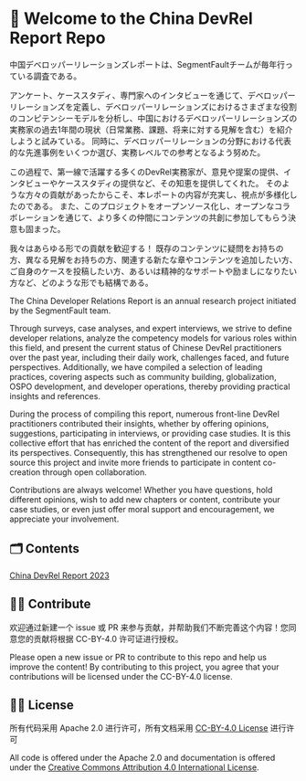 # 👋 Welcome to the China DevRel Report Repo

中国デベロッパーリレーションズレポートは、SegmentFaultチームが毎年行っている調査である。

アンケート、ケーススタディ、専門家へのインタビューを通じて、デベロッパーリレーションズを定義し、デベロッパーリレーションズにおけるさまざまな役割のコンピテンシーモデルを分析し、中国におけるデベロッパーリレーションズの実務家の過去1年間の現状（日常業務、課題、将来に対する見解を含む）を紹介しようと試みている。 同時に、デベロッパーリレーションの分野における代表的な先進事例をいくつか選び、実務レベルでの参考となるよう努めた。

この過程で、第一線で活躍する多くのDevRel実務家が、意見や提案の提供、インタビューやケーススタディの提供など、その知恵を提供してくれた。 そのような方々の貢献があったからこそ、本レポートの内容が充実し、視点が多様化したのである。 また、このプロジェクトをオープンソース化し、オープンなコラボレーションを通じて、より多くの仲間にコンテンツの共創に参加してもらう決意も固まった。

我々はあらゆる形での貢献を歓迎する！ 既存のコンテンツに疑問をお持ちの方、異なる見解をお持ちの方、関連する新たな章やコンテンツを追加したい方、ご自身のケースを投稿したい方、あるいは精神的なサポートや励ましになりたい方など、どのような形でも結構である。

The China Developer Relations Report is an annual research project initiated by the SegmentFault team. 

Through surveys, case analyses, and expert interviews, we strive to define developer relations, analyze the competency models for various roles within this field, and present the current status of Chinese DevRel practitioners over the past year, including their daily work, challenges faced, and future perspectives. Additionally, we have compiled a selection of leading practices, covering aspects such as community building, globalization, OSPO development, and developer operations, thereby providing practical insights and references.

During the process of compiling this report, numerous front-line DevRel practitioners contributed their insights, whether by offering opinions, suggestions, participating in interviews, or providing case studies. It is this collective effort that has enriched the content of the report and diversified its perspectives. Consequently, this has strengthened our resolve to open source this project and invite more friends to participate in content co-creation through open collaboration.

Contributions are always welcome! Whether you have questions, hold different opinions, wish to add new chapters or content, contribute your case studies, or even just offer moral support and encouragement, we appreciate your involvement.

## 🗂️ Contents
[China DevRel Report 2023](https://github.com/segmentfault/china-devrel-report/tree/main/china-devrel-report-23)

## 🙋‍♀️ Contribute

欢迎通过新建一个 issue 或 PR 来参与贡献，并帮助我们不断完善这个内容！您同意您的贡献将根据 CC-BY-4.0 许可证进行授权。

Please open a new issue or PR to contribute to this repo and help us improve the content!
By contributing to this project, you agree that your contributions will be licensed under the CC-BY-4.0 license.

## 🧑‍⚖️ License

所有代码采用 Apache 2.0 进行许可，所有文档采用 [CC-BY-4.0 License](https://creativecommons.org/licenses/by/4.0/) 进行许可

All code is offered under the Apache 2.0 and documentation is offered under the  [Creative Commons Attribution 4.0 International License](https://creativecommons.org/licenses/by/4.0/).
